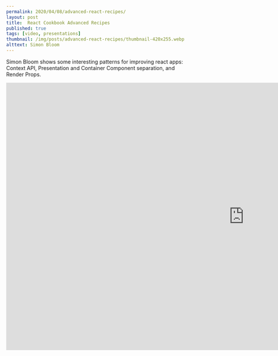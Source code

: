 ```yaml
---
permalink: 2020/04/08/advanced-react-recipes/
layout: post
title:  React Cookbook Advanced Recipes
published: true
tags: [video, presentations]
thumbnail: /img/posts/advanced-react-recipes/thumbnail-420x255.webp
alttext: Simon Bloom
--- 
```


Simon Bloom shows some interesting patterns for improving react apps: Context API, Presentation and Container Component separation, and Render Props. 

<iframe width="1280" height="720" src="https://www.youtube.com/embed/lG6Z0FQj_SI" frameborder="0" allow="accelerometer; autoplay; encrypted-media; gyroscope; picture-in-picture" allowfullscreen></iframe>